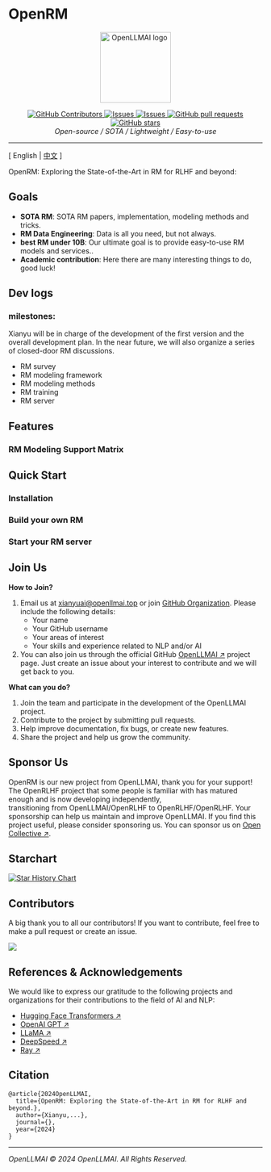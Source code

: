 # OpenRM

<div align="center">
    <img alt="OpenLLMAI logo" src="./docs/logo.png" style="height: 140px;" />
</div>
<div align="center">
<p align="center">
      <a href="https://github.com/OpenLLMAI/OpenRM/graphs/contributors">
        <img alt="GitHub Contributors" src="https://img.shields.io/github/contributors/OpenLLMAI/OpenRM" />
      </a>
      <a href="https://github.com/OpenLLMAI/OpenRM/issues">
        <img alt="Issues" src="https://img.shields.io/github/issues/OpenLLMAI/OpenRM?color=0088ff" />
      </a>
      <a href="https://github.com/OpenLLMAI/OpenRM/discussions">
        <img alt="Issues" src="https://img.shields.io/github/discussions/OpenLLMAI/OpenRM?color=0088ff" />
      </a>
      <a href="https://github.com/OpenLLMAI/OpenRM/pulls">
        <img alt="GitHub pull requests" src="https://img.shields.io/github/issues-pr/OpenLLMAI/OpenRM?color=0088ff" />
      <a href="https://github.com/OpenLLMAI/OpenRM/stargazers">
        <img alt="GitHub stars" src="https://img.shields.io/github/stars/OpenLLMAI/OpenRM?color=ccf" />
      </a>
      <br>
      <em>Open-source / SOTA / Lightweight / Easy-to-use</em>
    </p>
</p>
</div>

<hr>

<span>[ English | <a href="README_zh.md">中文</a> ]</span>

OpenRM: Exploring the State-of-the-Art in RM for RLHF and beyond:

## Goals
- **SOTA RM**: SOTA RM papers, implementation, modeling methods and tricks.
- **RM Data Engineering**: Data is all you need, but not always.
- **best RM under 10B**: Our ultimate goal is to provide easy-to-use RM models and services..
- **Academic contribution**: Here there are many interesting things to do, good luck!

## Dev logs
### milestones: 
Xianyu will be in charge of the development of the first version and the overall development plan. In the near future, we will also organize a series of closed-door RM discussions.
- RM survey
- RM modeling framework
- RM modeling methods
- RM training
- RM server


## Features


### RM Modeling Support Matrix


## Quick Start

### Installation


### Build your own RM


### Start your RM server

## Join Us

**How to Join?**

1. Email us at xianyuai@openllmai.top or join [GitHub Organization](https://github.com/OpenLLMAI). Please include the following details:
   - Your name
   - Your GitHub username
   - Your areas of interest
   - Your skills and experience related to NLP and/or AI
1. You can also join us through the official GitHub [OpenLLMAI ↗](https://github.com/OpenLLMAI/OpenRM) project page. Just create an issue about your interest to contribute and we will get back to you.

**What can you do?**

1. Join the team and participate in the development of the OpenLLMAI project.
1. Contribute to the project by submitting pull requests.
1. Help improve documentation, fix bugs, or create new features.
1. Share the project and help us grow the community.

## Sponsor Us
OpenRM is our new project from OpenLLMAI, thank you for your support! The OpenRLHF project that some people is familiar with has matured enough and is now developing independently, \
transitioning from OpenLLMAI/OpenRLHF to OpenRLHF/OpenRLHF. 
Your sponsorship can help us maintain and improve OpenLLMAI. If you find this project useful, please consider sponsoring us. You can sponsor us on [Open Collective ↗](https://opencollective.com/OpenLLMAI).

## Starchart

[![Star History Chart](https://api.star-history.com/svg?repos=OpenLLMAI/OpenRM&type=Date)](https://star-history.com/#OpenLLMAI/OpenRM&Date)

## Contributors

A big thank you to all our contributors! If you want to contribute, feel free to make a pull request or create an issue.

<a href="https://github.com/OpenLLMAI/OpenRM/graphs/contributors">
  <img src="https://contrib.rocks/image?repo=OpenLLMAI/OpenRM" />
</a>

## References & Acknowledgements

We would like to express our gratitude to the following projects and organizations for their contributions to the field of AI and NLP:

- [Hugging Face Transformers ↗](https://github.com/huggingface/transformers)
- [OpenAI GPT ↗](https://github.com/openai/gpt-3)
- [LLaMA ↗](https://llama.meta.com/)
- [DeepSpeed ↗](https://github.com/microsoft/DeepSpeed)
- [Ray ↗](https://github.com/ray-project/ray)


## Citation
```
@article{2024OpenLLMAI,
  title={OpenRM: Exploring the State-of-the-Art in RM for RLHF and beyond.},
  author={Xianyu,...},
  journal={},
  year={2024}
}
```

______________________________________________________________________

*OpenLLMAI © 2024 OpenLLMAI. All Rights Reserved.*

